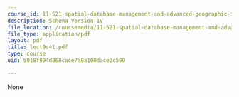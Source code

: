 ```yaml
---
course_id: 11-521-spatial-database-management-and-advanced-geographic-information-systems-spring-2003
description: Schema Version IV
file_location: /coursemedia/11-521-spatial-database-management-and-advanced-geographic-information-systems-spring-2003/5018f894d868cace7a8a100dace2c590_lect9s41.pdf
file_type: application/pdf
layout: pdf
title: lect9s41.pdf
type: course
uid: 5018f894d868cace7a8a100dace2c590

---
```

None